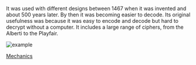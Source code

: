 It was used with different designs between 1467 when it was invented and about 500 years later.
By then it was becoming easier to decode.
Its original usefulness was because it was easy to encode and decode but hard to decrypt without a computer.
It includes a large range of ciphers, from the Alberti to the Playfair.



![example](https://upload.wikimedia.org/wikipedia/commons/thumb/2/2a/ROT13.png/300px-ROT13.png)


[Mechanics](substitution_mechanics.md)
